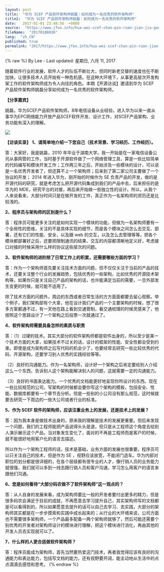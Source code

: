 ```yaml
---
layout: post
title:  "华为 SCEF 产品软件架构师姚磊：如何成为一名优秀的软件架构师"
title2:  "华为 SCEF 产品软件架构师姚磊：如何成为一名优秀的软件架构师"
date:   2017-01-01 23:48:56  +0800
source:  "https://www.jfox.info/hua-wei-scef-chan-pin-ruan-jian-jia-gou-shi-yao-le.html"
fileName:  "20170100836"
lang:  "zh_CN"
published: true
permalink: "2017/https://www.jfox.info/hua-wei-scef-chan-pin-ruan-jian-jia-gou-shi-yao-le.html"
---
```

{% raw %}
By Lee - Last updated: 星期日, 六月 11, 2017

随着软件行业的发展，软件人才的队伍不断壮大，但同时新老交替的速度也在不断加快，让很多技术人员开始有一种危机感。在这种大环境下，从事更高层次开发构架工作的软件架构师成为令人向往的角色。本期【开源访谈】邀请到华为 SCEF 产品软件架构师姚磊分享如何成为一名优秀的软件架构师。

**【分享嘉宾】**

姚磊，华为SCEF产品软件架构师，8年电信设备从业经验，进入华为以来一直从事华为EPC网络能力开放产品SCEF软件开发、设计工作，对SCEF产品架构、业务功能有深入的理解。

![](/wp-content/uploads/2017/06/102858_3ZWM_2686220.jpg)

**【访谈实录】**
**1、请简单地介绍一下您自己（技术背景、学习经历、工作经历）。**

答：大家好，我是姚磊，2010 年毕业于湖南大学。我一开始是在一家电信设备公司从事网管的工作，当时基于开源软件做了一个网络管理工具，算是一些比较简单的代码编写和模块开发工作；工作两三年之后，开始涉及一些模块的设计，可以说是一名优秀开发者了，但还算不上一个架构师；后来到了第二家公司主要做了一个协议的开发； 2014 年进入华为，刚开始的时候作为 SE 负责产品的开发，做的是开源代码的研究，就是考虑怎么把开源代码集成到我们的产品中去，后来担任的是华为的 MDE，研究平台的对接，再后来开始做一些独立性的设计。所以，从我个人来说看来，大部分时间只是在做开发的工作，真正作为一名架构师的资历还是比较浅的。

**2、程序员与架构师的区别是什么？**

答：程序员可能更多关注的是如何实现一个模块的功能，但做为一名架构师要有一个全局性的思维，关注的不是具体实现的细节，而是各个模块之间怎么去交互、部署，还有它们的性能、安全，以及跟 web 的交互，以及怎么去管理等等。把各个模块都部署好之后，还要把限制通讯的结果、交互的内容都清晰地定义好，考虑接口对接的时候采用什么样的协议这些层次的问题。

**3、软件架构师的进阶除了日常工作上的积累，还需要哪些方面的学习？**

答：作为一个架构师首先要关注技术方面的问题，但不仅仅关注于当前的产品的技术，还要关注整个行业的发展趋势，包括优秀的一些架构，比如优秀的开源技术架构等，如果你只是关注自己产品的架构的话，也许能满足当前的需要，一旦外部发生变更的时候，就可能不适用了。

除了技术方面的问题外，周边的东西或者日常生活的方方面面都要去留心观察。举个例子，我们架构部有个大拿，他在设计我们产品的一个主要架构的时候，想了很多方案都通不过，有一天他在路上看到交通管制，看交通梳理的时候灵感来了，他按照这个思路设计了一个架构之后投票一次就通过了。

**4、软件架构师需要具备怎样的素质与职责**

答：（1）过硬的技术。其实大部分的软件架构师都是软件出身的，所以至少是某一个技术方面的大拿，如果技术不过关的话，设计的框架的性能、安全性都会受到约束。即使是成为架构师之后写代码的机会少了，也要经常去研究一些比较优秀的代码、开源架构，还要学习别人优秀的实践经验等等。

（2）良好的沟通能力。作为一名架构师，设计好一个架构之后肯定要给别人介绍这么一个东西，告诉别人这个架构能解决别人的问题，这就需要一定的沟通能力。

（3）良好的书面表达能力。一个优秀的文档能更好地呈现你所设计的东西。现在一些比较规范的公司，写架构的时候都会要你写这个架构的模板，包括安全、性能、数据库都要有一个章节去分析。但是一些别的小公司没有那么规范，这时候就要去研究一下周边的一些大公司或者行业的标准。

**5、作为 SCEF 软件的架构师，应该注重业务上的发展，还是技术上的发展？**

答：因为我本身是做技术出身的，原来我的理解是技术的发展更重要。但后来发现一个问题，我们的工程师能把产品说得头头是道，但只是从工程师这个角度去给别人演示展示这个产品，当对象发生变化了，面对的不再是工程师而是客户的时候，就不能很好地用客户化的语言去描述。

所以作为一个架构工程师的话，技术是基础，业务方面的发展也很重要。程序员可以只关注自己的技术，但是作为 SE ，视野应该放宽，不能闭门造车。华为内部对职位的划分都是很详细的，在各个层级都有很专业的人才，像行销人员的业务能力就很强，我们就可以多到一线去跟行销人员和客户沟通，学习怎么用客户的语言来跟他们沟通。

**6、您是如何看待“大部分码农做不了软件架构师”这一观点的？**

答：从人自身的发展来看，成为架构师要比一般的开发者要付出更多的精力，但是很多码农会满足于目前的成就，不再愿意去学习提升自己，其实架构师写的文档都是可以看得到的，所以如果愿意去提升的话可以自己去学习、去实践，大部分的架构师其实都是在一步步摸索和实践中成长起来的；从行业的大环境来说，公司方面也不需要很多架构师，一个产品最多配备一两个架构师就够了，然后可能还需要个别优秀的开发者对架构师设计的模块进行理解，把这个模块进行消化，再由其他的开发人员去实现就可以了。

**7、什么样的人更合适做软件架构师？**

答：程序员能成为架构师，首先当然要热爱这门技术，再者我觉得应该有良好的沟通能力和表达能力，包括写文档的能力，还有视野要开阔，能主动地从生活中的点点滴滴去感悟和思考。
{% endraw %}
